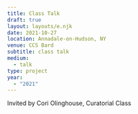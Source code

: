 ```yaml
---
title: Class Talk
draft: true
layout: layouts/e.njk
date: 2021-10-27
location: Annadale-on-Hudson, NY
venue: CCS Bard
subtitle: class talk
medium:
  - talk
type: project
year:
  - "2021"
---
```


Invited by Cori Olinghouse, Curatorial Class
